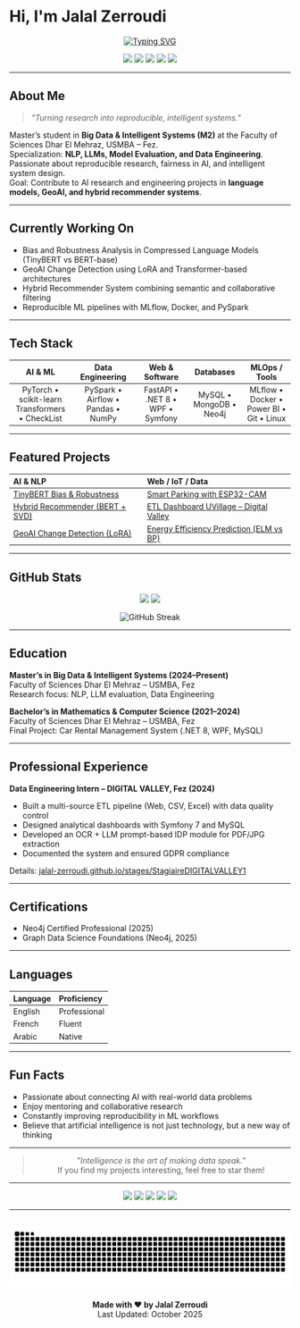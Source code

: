 # Hi, I'm Jalal Zerroudi

<div align="center">

[![Typing SVG](https://readme-typing-svg.herokuapp.com?font=Fira+Code&size=24&pause=1000&color=2563EB&center=true&vCenter=true&width=600&lines=M2+in+Big+Data+%26+Intelligent+Systems;NLP+%26+LLMs+Researcher;Data+Engineer+%7C+Python+Developer;AI+%26+Machine+Learning+Enthusiast)](https://git.io/typing-svg)

</div>

<p align="center">
  <a href="https://jalal-zerroudi.github.io/" target="_blank"><img src="https://img.shields.io/badge/Portfolio-2563EB?style=for-the-badge&logo=Firefox-Browser&logoColor=white" /></a>
  <a href="https://www.linkedin.com/in/jalal-zerroudi/" target="_blank"><img src="https://img.shields.io/badge/LinkedIn-0077B5?style=for-the-badge&logo=linkedin&logoColor=white" /></a>
  <a href="mailto:jalal.zerroudi@usmba.ac.ma" target="_blank"><img src="https://img.shields.io/badge/Gmail-D14836?style=for-the-badge&logo=gmail&logoColor=white" /></a>
  <a href="https://github.com/Jalal-Zerroudi" target="_blank"><img src="https://img.shields.io/badge/GitHub-100000?style=for-the-badge&logo=github&logoColor=white" /></a>
  <a href="https://huggingface.co/" target="_blank"><img src="https://img.shields.io/badge/HuggingFace-FFB000?style=for-the-badge&logo=huggingface&logoColor=white" /></a>
</p>

---

## About Me

> *"Turning research into reproducible, intelligent systems."*

Master’s student in **Big Data & Intelligent Systems (M2)** at the Faculty of Sciences Dhar El Mehraz, USMBA – Fez.  
Specialization: **NLP, LLMs, Model Evaluation, and Data Engineering**.  
Passionate about reproducible research, fairness in AI, and intelligent system design.  
Goal: Contribute to AI research and engineering projects in **language models, GeoAI, and hybrid recommender systems**.

---

## Currently Working On

- Bias and Robustness Analysis in Compressed Language Models (TinyBERT vs BERT-base)  
- GeoAI Change Detection using LoRA and Transformer-based architectures  
- Hybrid Recommender System combining semantic and collaborative filtering  
- Reproducible ML pipelines with MLflow, Docker, and PySpark  

---

## Tech Stack

<div align="center">

| **AI & ML** | **Data Engineering** | **Web & Software** | **Databases** | **MLOps / Tools** |
|:------------:|:-------------------:|:-------------------:|:--------------:|:------------------:|
| PyTorch • scikit-learn <br> Transformers • CheckList | PySpark • Airflow • Pandas • NumPy | FastAPI • .NET 8 • WPF • Symfony | MySQL • MongoDB • Neo4j | MLflow • Docker • Power BI • Git • Linux |

</div>

---

## Featured Projects

<div align="center">

| **AI & NLP** | **Web / IoT / Data** |
|:--------------|:---------------------|
| [TinyBERT Bias & Robustness](https://jalal-zerroudi.github.io/projets-phares/TinyBERT-Bias) | [Smart Parking with ESP32-CAM](https://jalal-zerroudi.github.io/projets-phares/SmartParking) |
| [Hybrid Recommender (BERT + SVD)](https://jalal-zerroudi.github.io/projets-phares/NLP-Recommendation) | [ETL Dashboard UVillage – Digital Valley](https://jalal-zerroudi.github.io/stages/StagiaireDIGITALVALLEY1) |
| [GeoAI Change Detection (LoRA)](https://jalal-zerroudi.github.io/projets-phares/GeoAI-1) | [Energy Efficiency Prediction (ELM vs BP)](https://jalal-zerroudi.github.io/projets-phares/ENB2012) |

</div>

---

## GitHub Stats

<div align="center">

<img height="180em" src="https://github-readme-stats.vercel.app/api?username=Jalal-Zerroudi&show_icons=true&theme=tokyonight&hide_border=true&count_private=true" />
<img height="180em" src="https://github-readme-stats.vercel.app/api/top-langs/?username=Jalal-Zerroudi&layout=compact&theme=tokyonight&hide_border=true" />

</div>

<div align="center">

![GitHub Streak](https://github-readme-streak-stats.herokuapp.com/?user=Jalal-Zerroudi&theme=tokyonight&hide_border=true)

</div>

---

## Education

**Master’s in Big Data & Intelligent Systems (2024–Present)**  
Faculty of Sciences Dhar El Mehraz – USMBA, Fez  
Research focus: NLP, LLM evaluation, Data Engineering  

**Bachelor’s in Mathematics & Computer Science (2021–2024)**  
Faculty of Sciences Dhar El Mehraz – USMBA, Fez  
Final Project: Car Rental Management System (.NET 8, WPF, MySQL)

---

## Professional Experience

**Data Engineering Intern – DIGITAL VALLEY, Fez (2024)**  
- Built a multi-source ETL pipeline (Web, CSV, Excel) with data quality control  
- Designed analytical dashboards with Symfony 7 and MySQL  
- Developed an OCR + LLM prompt-based IDP module for PDF/JPG extraction  
- Documented the system and ensured GDPR compliance  

Details: [jalal-zerroudi.github.io/stages/StagiaireDIGITALVALLEY1](https://jalal-zerroudi.github.io/stages/StagiaireDIGITALVALLEY1)

---

## Certifications

- Neo4j Certified Professional (2025)  
- Graph Data Science Foundations (Neo4j, 2025)

---

## Languages

| Language | Proficiency |
|:----------|:-------------|
| English | Professional |
| French | Fluent |
| Arabic | Native |

---

## Fun Facts

- Passionate about connecting AI with real-world data problems  
- Enjoy mentoring and collaborative research  
- Constantly improving reproducibility in ML workflows  
- Believe that artificial intelligence is not just technology, but a new way of thinking  

---

<div align="center">

> *"Intelligence is the art of making data speak."*  
If you find my projects interesting, feel free to star them!

---

<p>
  <a href="https://jalal-zerroudi.github.io/"><img src="https://img.shields.io/badge/Portfolio-2563EB?style=for-the-badge&logo=Firefox-Browser&logoColor=white" /></a>
  <a href="https://www.linkedin.com/in/jalal-zerroudi/"><img src="https://img.shields.io/badge/LinkedIn-0A66C2?style=for-the-badge&logo=linkedin&logoColor=white" /></a>
  <a href="mailto:jalal.zerroudi@usmba.ac.ma"><img src="https://img.shields.io/badge/Email-D14836?style=for-the-badge&logo=gmail&logoColor=white" /></a>
  <a href="https://github.com/Jalal-Zerroudi"><img src="https://img.shields.io/badge/GitHub-181717?style=for-the-badge&logo=github&logoColor=white" /></a>
  <a href="https://huggingface.co/"><img src="https://img.shields.io/badge/HuggingFace-FFB000?style=for-the-badge&logo=huggingface&logoColor=white" /></a>
</p>

---

![GitHub Snake Animation](https://raw.githubusercontent.com/Jalal-Zerroudi/Jalal-Zerroudi/output/snake.svg)
---

**Made with ❤️ by Jalal Zerroudi**  
Last Updated: October 2025

</div>
